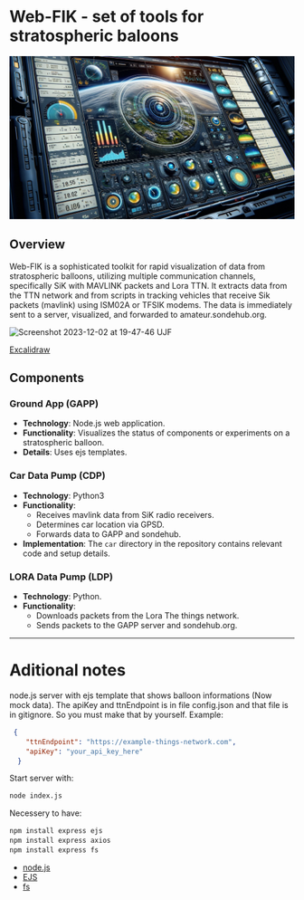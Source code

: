 # Web-FIK - set of tools for stratospheric baloons

![Control dashboard illustration](doc/img/Control_Dasboard_illustration.png)

## Overview
Web-FIK is a sophisticated toolkit for rapid visualization of data from stratospheric balloons, utilizing multiple communication channels, specifically SiK with MAVLINK packets and Lora TTN. It extracts data from the TTN network and from scripts in tracking vehicles that receive Sik packets (mavlink) using ISM02A or TFSIK modems. The data is immediately sent to a server, visualized, and forwarded to amateur.sondehub.org.

![Screenshot 2023-12-02 at 19-47-46 UJF](https://github.com/ODZ-UJF-AV-CR/Web-FIK/assets/5196729/13da7159-cbff-4126-8152-a9d6690a923d)

[Excalidraw](https://excalidraw.com/#json=pUeAjrgLBAp76-Gwl1sQS,iWnygnRdX8Azcpa8fjjz9A)

## Components

### Ground App (GAPP)
- **Technology**: Node.js web application.
- **Functionality**: Visualizes the status of components or experiments on a stratospheric balloon.
- **Details**: Uses ejs templates.

### Car Data Pump (CDP)
- **Technology**: Python3
- **Functionality**:
  - Receives mavlink data from SiK radio receivers.
  - Determines car location via GPSD.
  - Forwards data to GAPP and sondehub.
- **Implementation**: The `car` directory in the repository contains relevant code and setup details.

### LORA Data Pump (LDP)
- **Technology**: Python.
- **Functionality**:
  - Downloads packets from the Lora The things network.
  - Sends packets to the GAPP server and sondehub.org.

---

# Aditional notes

node.js server with ejs template that shows balloon informations (Now mock data). The apiKey and ttnEndpoint is in file config.json and that file is in gitignore. So you must make that by yourself. Example:
```json
 {
    "ttnEndpoint": "https://example-things-network.com",
    "apiKey": "your_api_key_here"
  }
  ```

Start server with:
```bash
node index.js
```

Necessery to have:
```bash
npm install express ejs
npm install express axios
npm install express fs
```

- [node.js](https://nodejs.org/en)
- [EJS](https://ejs.co/)
- [fs](https://nodejs.org/api/fs.html)
